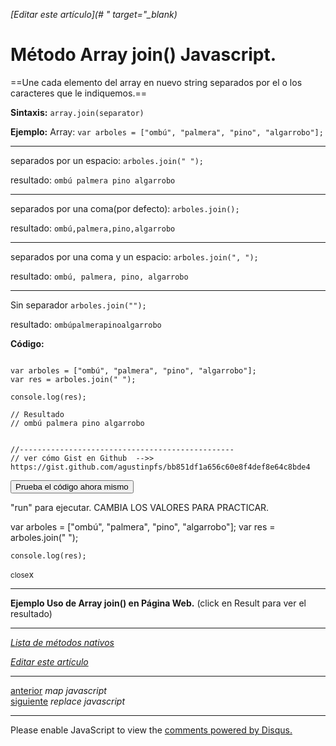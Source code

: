 <em>[Editar este artículo](# " target="_blank)</em>

# Método Array join() Javascript.

==Une cada elemento del array en nuevo string separados por el o los caracteres que le indiquemos.==

**Sintaxis:**
`array.join(separator)`

**Ejemplo:**
Array:
`var arboles = ["ombú", "palmera", "pino", "algarrobo"];`
<hr>

separados por un espacio:
`arboles.join(" ");`

resultado:
`ombú palmera pino algarrobo`
<hr>

separados por una coma(por defecto):
`arboles.join();`

resultado:
`ombú,palmera,pino,algarrobo`
<hr>

separados por una coma y un espacio:
`arboles.join(", ");`

resultado:
`ombú, palmera, pino, algarrobo`
<hr>

Sin separador
`arboles.join("");`

resultado:
`ombúpalmerapinoalgarrobo`

**Código:**

<!-- start code snippet: -->

<pre data-start="0"><code class="line-numbers language-javascript">
var arboles = ["ombú", "palmera", "pino", "algarrobo"];
var res = arboles.join(" ");

console.log(res);

// Resultado
// ombú palmera pino algarrobo


//------------------------------------------------
// ver cómo Gist en Github  -->> https://gist.github.com/agustinpfs/bb851df1a656c60e8f4def8e64c8bde4
</code></pre>

<!-- end code snippet: -->

<button class="post-content_button-console">Prueba el código ahora mismo</button>

<div class="post-content_console">

<p>"run" para ejecutar. <span class="post-content_console-mark">CAMBIA LOS VALORES PARA PRACTICAR.</span></p>
    
<div id="my-ele" >
  <script src="https://embed.tonicdev.com" data-element-id="my-ele" ></script>       
    var arboles = ["ombú", "palmera", "pino", "algarrobo"];
    var res = arboles.join(" ");

    console.log(res);
</div>

<span class="post-content_buttonx-console"><small>close</small>x</span>
</div>

<hr>

**Ejemplo Uso de Array join() en Página Web.**
(click en Result para ver el resultado)

<!-- jsfiddle: -->
<script async src="https://jsfiddle.net/Pandawebs/n1dt1d27/embed/html,result/">
</script>

<!-- Código del jsfiddle:

<!DOCTYPE html>
<html>
  <body>

    <p id="demo">ombú, palmera, pino, algarrobo</p>

    <button onclick="miFuncion()">Separar con guiones</button>


    <script>
      function miFuncion() {
        var arboles = ["ombú", "palmera", "pino", "algarrobo"];
        var x = document.getElementById("demo");
        x.innerHTML = arboles.join(" - ");
      }

    </script>

  </body>
</html>

-->

<hr>

[*Lista de métodos nativos*](#)

<em>[Editar este artículo](#)</em>

<hr>
<div class="post-content_next">
  <div class="post-content_next-left">
    <a href="http://localhost:2368/map-javascript">anterior</a>
    <i>map javascript</i>
  </div>
  <div class="post-content_next-right">
    <a href="http://localhost:2368/replace-javascript">siguiente</a>
    <i>replace javascript</i>
  </div>
</div>
<hr>

<div id="disqus_thread"></div>
<script>

/**
 *  RECOMMENDED CONFIGURATION VARIABLES: EDIT AND UNCOMMENT THE SECTION BELOW TO INSERT DYNAMIC VALUES FROM YOUR PLATFORM OR CMS.
 *  LEARN WHY DEFINING THESE VARIABLES IS IMPORTANT: https://disqus.com/admin/universalcode/#configuration-variables */
/*
var disqus_config = function () {
    this.page.url = PAGE_URL;  // Replace PAGE_URL with your page's canonical URL variable
    this.page.identifier = PAGE_IDENTIFIER; // Replace PAGE_IDENTIFIER with your page's unique identifier variable
};
*/
(function() { // DON'T EDIT BELOW THIS LINE
    var d = document, s = d.createElement('script');
    s.src = '//pandawebs.disqus.com/embed.js';
    s.setAttribute('data-timestamp', +new Date());
    (d.head || d.body).appendChild(s);
})();
</script>
<noscript>Please enable JavaScript to view the <a href="https://disqus.com/?ref_noscript">comments powered by Disqus.</a></noscript>
